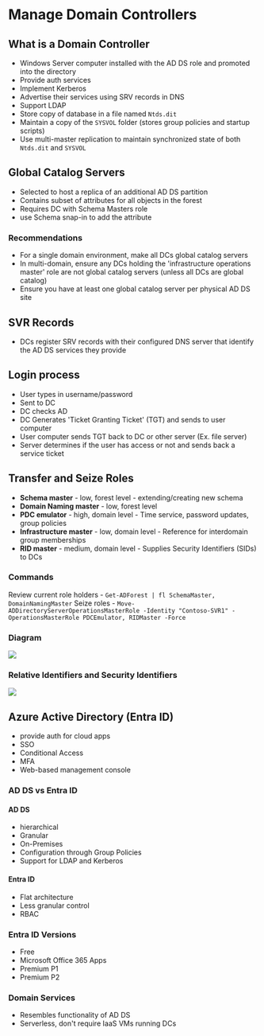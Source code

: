 # Manage Domain Controllers
## What is a Domain Controller
- Windows Server computer installed with the AD DS role and promoted into the directory
- Provide auth services
- Implement Kerberos
- Advertise their services using SRV records in DNS
- Support LDAP
- Store copy of database in a file named `Ntds.dit`
- Maintain a copy of the `SYSVOL` folder (stores group policies and startup scripts)
- Use multi-master replication to maintain synchronized state of both `Ntds.dit` and `SYSVOL`

## Global Catalog Servers
- Selected to host a replica of an additional AD DS partition
- Contains subset of attributes for all objects in the forest
- Requires DC with Schema Masters role
- use Schema snap-in to add the attribute

### Recommendations
- For a single domain environment, make all DCs global catalog servers
- In multi-domain, ensure any DCs holding the 'infrastructure operations master' role are not global catalog servers (unless all DCs are global catalog)
- Ensure you have at least one global catalog server per physical AD DS site

## SVR Records
- DCs register SRV records with their configured DNS server that identify the AD DS services they provide

## Login process
- User types in username/password
- Sent to DC
- DC checks AD
- DC Generates 'Ticket Granting Ticket' (TGT) and sends to user computer
- User computer sends TGT back to DC or other server (Ex. file server)
- Server determines if the user has access or not and sends back a service ticket

## Transfer and Seize Roles
- **Schema master** - low, forest level - extending/creating new schema
- **Domain Naming master** - low, forest level
- **PDC emulator** - high, domain level - Time service, password updates, group policies
- **Infrastructure master** - low, domain level - Reference for interdomain group memberships
- **RID master** - medium, domain level - Supplies Security Identifiers (SIDs) to DCs

### Commands
Review current role holders - `Get-ADForest | fl SchemaMaster, DomainNamingMaster`
Seize roles - `Move-ADDirectoryServerOperationsMasterRole -Identity "Contoso-SVR1" -OperationsMasterRole PDCEmulator, RIDMaster -Force`

### Diagram
![](Pasted%20image%2020250505112913.png)

### Relative Identifiers and Security Identifiers
![](Pasted%20image%2020250505113027.png)

## Azure Active Directory (Entra ID)
- provide auth for cloud apps
- SSO
- Conditional Access
- MFA
- Web-based management console

### AD DS vs Entra ID
#### AD DS
- hierarchical
- Granular
- On-Premises
- Configuration through Group Policies
- Support for LDAP and Kerberos

#### Entra ID
- Flat architecture
- Less granular control
- RBAC

### Entra ID Versions
- Free
- Microsoft Office 365 Apps
- Premium P1
- Premium P2

### Domain Services
- Resembles functionality of AD DS
- Serverless, don't require IaaS VMs running DCs
